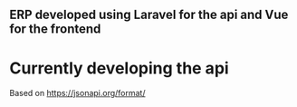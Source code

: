## ERP developed using Laravel for the api and Vue for the frontend

# Currently developing the api
Based on https://jsonapi.org/format/